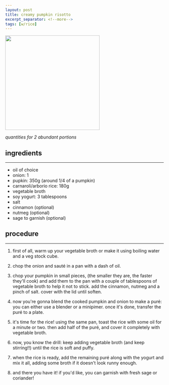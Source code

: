 ```yaml
---
layout: post
title: creamy pumpkin risotto
excerpt_separator: <!--more-->
tags: [w/rice]
---
```


 <img src="../../../images/pumpkin-risotto.jpg" width="300">
 
 <!--more-->



*quantities for 2 abundant portions*



## ingredients
---

- oil of choice
- onion: 1
- pupkin: 350g (around 1/4 of a pumpkin)
- carnaroli/arborio rice: 180g
- vegetable broth
- soy yogurt: 3 tablespoons
- salt
- cinnamon (optional)
- nutmeg (optional)
- sage to garnish (optional)

## procedure
---

1. first of all, warm up your vegetable broth or make it using boiling water and a veg stock cube.

2. chop the onion and sauté in a pan with a dash of oil.
   
3. chop your pumpkin in small pieces, (the smaller they are, the faster they'll cook) and add them to the pan with a couple of tablespoons of vegetable broth to help it not to stick. add the cinnamon, nutmeg and a pinch of salt. cover with the lid until soften.
   
4. now you're gonna blend the cooked pumpkin and onion to make a puré: you can either use a blender or a minipimer. once it's done, transfer the puré to a plate.

5. it's time for the rice! using the same pan, toast the rice with some oil for a minute or two. then add half of the puré, and cover it completely with vegetable broth.

6. now, you know the drill: keep adding vegetable broth (and keep stirring!!) until the rice is soft and puffy.

7. when the rice is ready, add the remaining puré along with the yogurt and mix it all, adding some broth if it doesn't look runny enough.

8. and there you have it! if you'd like, you can garnish with fresh sage or coriander!




